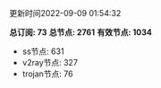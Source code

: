更新时间2022-09-09 01:54:32

**总订阅: 73**
**总节点: 2761**
**有效节点: 1034**
- ss节点: 631
- v2ray节点: 327
- trojan节点: 76
